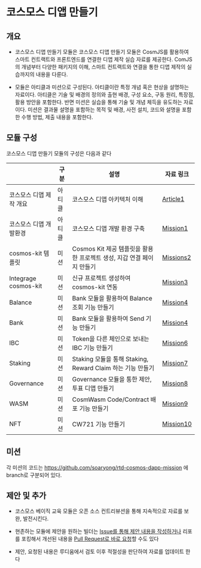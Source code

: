 # 코스모스 디앱 만들기

## 개요

- 코스모스 디앱 만들기 모듈은 코스모스 디앱 만들기 모듈은 CosmJS를 활용하여 스마트 컨트랙트와 프론트엔드를 연결한 디앱 제작 실습 자료를 제공한다. ComJS의 개념부터 다양한 패키지의 이해, 스마트 컨트랙트와 연결을 통한 디앱 제작의 실습까지의 내용을 다룬다.

- 모듈은 아티클과 미션으로 구성된다. 아티클이란 특정 개념 혹은 현상을 설명하는 자료이다. 아티클은 기술 및 배경의 정의와 출현 배경, 구성 요소, 구동 원리, 특장점, 활용 방안을 포함한다. 반면 미션은 실습을 통해 기술 및 개념 체득을 유도하는 자료이다. 미션은 결과물 설명을 포함하는 목적 및 배경, 사전 설치, 코드와 설명을 포함한 수행 방법, 제출 내용을 포함한다.

## 모듈 구성

코스모스 디앱 만들기 모듈의 구성은 다음과 같다

|                         | 구분   | 설명                                                                   | 자료 링크                                                           |
| ----------------------- | ------ | ---------------------------------------------------------------------- | ------------------------------------------------------------------- |
| 코스모스 디앱 제작 개요 | 아티클 | 코스모스 디앱 아키텍처 이해                                            | [Article1](../코스모스%20디앱%20만들기/아티클/README.md)            |
| 코스모스 디앱 개발환경  | 아티클   | 코스모스 디앱 개발 환경 구축                                           | [Mission1](../코스모스%20디앱%20만들기/미션/01-environment/)         |
| cosmos-kit 템플릿       | 미션   | Cosmos Kit 제공 템플릿을 활용한 프로젝트 생성, 지갑 연결 페이지 만들기 | [Missions2](../코스모스%20디앱%20만들기/미션/02-cosmoskit)           |
| Integrage cosmos-kit    | 미션   | 신규 프로젝트 생성하여 cosmos-kit 연동                                 | [Mission3](../코스모스%20디앱%20만들기/미션/03-integrate-cosmoskit/) |
| Balance                 | 미션   | Bank 모듈을 활용하여 Balance 조회 기능 만들기                          | [Mission4](../코스모스%20디앱%20만들기/미션/04-balance/)             |
| Bank                    | 미션   | Bank 모듈을 활용하여 Send 기능 만들기                                  | [Mission4](../코스모스%20디앱%20만들기/미션/05-send/)                |
| IBC                     | 미션   | Token을 다른 체인으로 보내는 IBC 기능 만들기                           | [Mission6](../코스모스%20디앱%20만들기/미션/06-ibc/)                 |
| Staking                 | 미션   | Staking 모듈을 통해 Staking, Reward Claim 하는 기능 만들기             | [Mission7](../코스모스%20디앱%20만들기/미션/07-staking/)             |
| Governance              | 미션   | Governance 모듈을 통한 제안, 투표 디앱 만들기                          | [Mission8](../코스모스%20디앱%20만들기/미션/08-gov/)                 |
| WASM                    | 미션   | CosmWasm Code/Contract 배포 기능 만들기                                | [Mission9](../코스모스%20디앱%20만들기/미션/09-wasm/)                |
| NFT                     | 미션   | CW721 기능 만들기                                                      | [Mission10](../코스모스%20디앱%20만들기/미션/10-nft/)               |

## 미션

각 미션의 코드는 https://github.com/soaryong/rtd-cosmos-dapp-mission 에 branch로 구분되어 있다.

## 제안 및 추가

- 코스모스 베이직 교육 모듈은 오픈 소스 컨트리뷰션을 통해 지속적으로 자료를 보완, 발전시킨다.

- 현존하는 모듈에 제안을 원하는 빌더는 [Issue를 통해 제안 내용을 작성하거나](https://github.com/Ludium-Official/road-to-dubai/issues) 리포를 포킹해서 개선된 내용을 [Pull Request로 바로 요청](https://github.com/Ludium-Official/road-to-dubai/pulls)할 수도 있다

- 제안, 요청된 내용은 루디움에서 검토 이후 적절성을 판단하여 자료를 업데이트 한다
